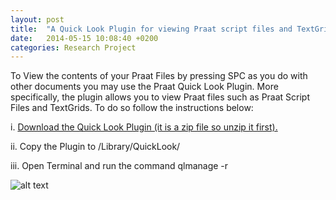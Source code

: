 ```yaml
---
layout: post
title:  "A Quick Look Plugin for viewing Praat script files and TextGrids in OS X "
date:   2014-05-15 10:08:40 +0200
categories: Research Project
---
```


To View the contents of your Praat Files by pressing SPC as you do with other documents you may use the Praat Quick Look Plugin. More specifically, the plugin allows you to view Praat files such as Praat Script Files and TextGrids. To do so follow the instructions below:

i. [Download the Quick Look Plugin (it is a zip file so unzip it first).](https://app.box.com/s/lm332l44ouv6rkc5gmeh)

ii. Copy the Plugin to  /Library/QuickLook/

iii. Open Terminal and run the command qlmanage -r

![alt text](/img/img_papers/screen-shot-2014-05-16-at-15-02-35.png)